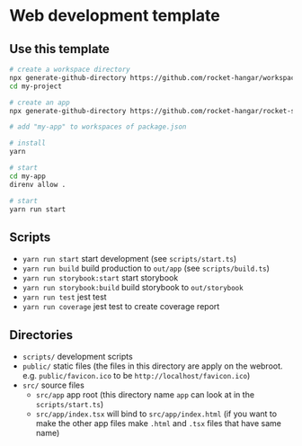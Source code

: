 # Web development template

## Use this template

```sh
# create a workspace directory
npx generate-github-directory https://github.com/rocket-hangar/workspace-template my-project
cd my-project

# create an app
npx generate-github-directory https://github.com/rocket-hangar/rocket-scripts-templates/tree/master/templates/web my-app

# add "my-app" to workspaces of package.json

# install
yarn

# start
cd my-app
direnv allow .

# start
yarn run start
```

## Scripts

- `yarn run start` start development (see `scripts/start.ts`)
- `yarn run build` build production to `out/app` (see `scripts/build.ts`)
- `yarn run storybook:start` start storybook
- `yarn run storybook:build` build storybook to `out/storybook`
- `yarn run test` jest test
- `yarn run coverage` jest test to create coverage report

## Directories

- `scripts/` development scripts
- `public/` static files (the files in this directory are apply on the webroot. e.g. `public/favicon.ico` to be `http://localhost/favicon.ico`)
- `src/` source files
    - `src/app` app root (this directory name `app` can look at in the `scripts/start.ts`)
    - `src/app/index.tsx` will bind to `src/app/index.html` (if you want to make the other app files make `.html` and `.tsx` files that have same name)
